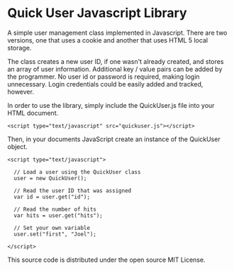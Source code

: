 Quick User Javascript Library
=============================

A simple user management class implemented in Javascript. There are two
versions, one that uses a cookie and another that uses HTML 5 local storage. 

The class creates a new user ID, if one wasn't already created, and stores an
array of user information. Additional key / value pairs can be added by the
programmer. No user id or password is required, making login unnecessary. Login
credentials could be easily added and tracked, however.

In order to use the library, simply include the QuickUser.js file into your
HTML document.

    <script type="text/javascript" src="quickuser.js"></script>

Then, in your documents JavaScript create an instance of the QuickUser object.

    <script type="text/javascript">
 
      // Load a user using the QuickUser class
      user = new QuickUser();
 
      // Read the user ID that was assigned
      var id = user.get("id");
 
      // Read the number of hits
      var hits = user.get("hits");
 
      // Set your own variable
      user.set("first", "Joel");
 
    </script>

This source code is distributed under the open source MIT License.